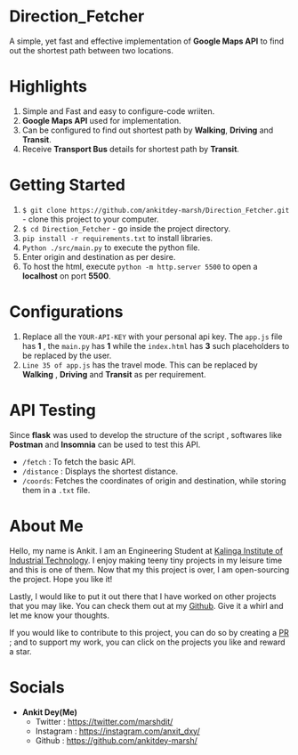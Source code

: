 # Direction_Fetcher
A simple, yet fast and effective implementation of __Google Maps API__ to find out the shortest path between two locations. 

# Highlights
1. Simple and Fast and easy to configure-code wriiten.
2. __Google Maps API__ used for implementation.
3. Can be configured to find out shortest path by __Walking__, __Driving__ and __Transit__.
4. Receive __Transport Bus__ details for shortest path by __Transit__.


# Getting Started
1. `$ git clone https://github.com/ankitdey-marsh/Direction_Fetcher.git` - clone this project to your computer.
2. `$ cd Direction_Fetcher` - go inside the project directory.
3. `pip install -r requirements.txt` to install libraries.
4. `Python ./src/main.py` to execute the python file.
5. Enter origin and destination as per desire.
6. To host the html, execute `python -m http.server 5500` to open a __localhost__ on port __5500__.

# Configurations
1. Replace all the `YOUR-API-KEY` with your personal api key. The `app.js` file has __1__ , the `main.py` has __1__ while the `index.html` has __3__ such placeholders to be replaced by the user.
2. `Line 35 of app.js` has the travel mode. This can be replaced by __Walking__ , __Driving__ and __Transit__ as per requirement.

# API Testing
 Since __flask__ was used to develop the structure of the script , softwares like __Postman__ and __Insomnia__ can be used to test this API.

 - `/fetch` : To fetch the basic API.
 - `/distance` : Displays the shortest distance.
 - `/coords`: Fetches the coordinates of origin and destination, while storing them in a `.txt` file.

# About Me
Hello, my name is Ankit. I am an Engineering Student at [Kalinga Institute of Industrial Technology](https://kiit.ac.in/). I enjoy making teeny tiny projects in
my leisure time and this is one of them. Now that my this project is over, I am open-sourcing the project. Hope you like it!

Lastly, I would like to put it out there that I have worked on other projects that you may like. You can check them out at my [Github](https://github.com/ankitdey-marsh/). Give it a whirl and let me know your thoughts.

If you would like to contribute to this project, you can do so by creating a [PR](https://help.github.com/articles/about-pull-requests/) ; and to support my work, you can click on the projects you like and reward a star.

# Socials

- __Ankit Dey(Me)__
    - Twitter : https://twitter.com/marshdit/
    - Instagram : https://instagram.com/anxit_dxy/
    - Github : https://github.com/ankitdey-marsh/



